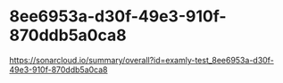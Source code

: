 # 8ee6953a-d30f-49e3-910f-870ddb5a0ca8
https://sonarcloud.io/summary/overall?id=examly-test_8ee6953a-d30f-49e3-910f-870ddb5a0ca8
